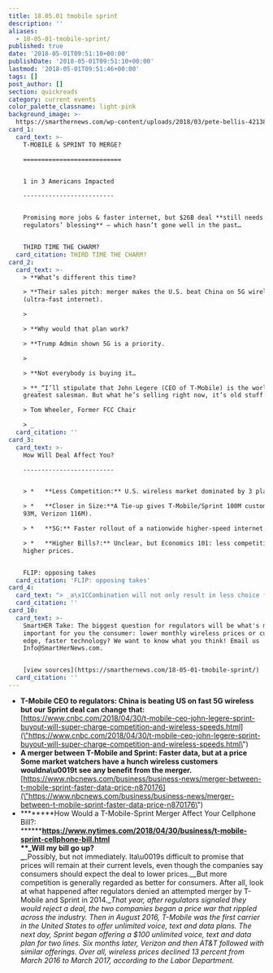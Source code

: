 ```yaml
---
title: 18.05.01 tmobile sprint
description: ''
aliases:
  - 18-05-01-tmobile-sprint/
published: true
date: '2018-05-01T09:51:10+00:00'
publishDate: '2018-05-01T09:51:10+00:00'
lastmod: '2018-05-01T09:51:46+00:00'
tags: []
post_author: []
section: quickreads
category: current events
color_palette_classname: light-pink
background_image: >-
  https://smarthernews.com/wp-content/uploads/2018/03/pete-bellis-421389-unsplash-scaled.jpg
card_1:
  card_text: >-
    T-MOBILE & SPRINT TO MERGE?

    ===========================


    1 in 3 Americans Impacted

    -------------------------


    Promising more jobs & faster internet, but $26B deal **still needs
    regulators’ blessing** – which hasn’t gone well in the past…


    THIRD TIME THE CHARM?
  card_citation: THIRD TIME THE CHARM?
card_2:
  card_text: >-
    > **What’s different this time?  

    > **Their sales pitch: merger makes the U.S. beat China on 5G wireless
    (ultra-fast internet).

    > 

    > **Why would that plan work?  

    > **Trump Admin shown 5G is a priority.

    > 

    > **Not everybody is buying it…  

    > **_“I’ll stipulate that John Legere (CEO of T-Mobile) is the world’s
    greatest salesman. But what he’s selling right now, it’s old stuff.”  

    > Tom Wheeler, Former FCC Chair  

    > _
  card_citation: ''
card_3:
  card_text: >-
    How Will Deal Affect You?

    -------------------------


    > *   **Less Competition:** U.S. wireless market dominated by 3 players.

    > *   **Closer in Size:**A Tie-up gives T-Mobile/Sprint 100M customers (AT&T
    93M, Verizon 116M).

    > *   **5G:** Faster rollout of a nationwide higher-speed internet network.

    > *   **Higher Bills?:** Unclear, but Economics 101: less competition =
    higher prices.


    FLIP: opposing takes
  card_citation: 'FLIP: opposing takes'
card_4:
  card_text: "> _a\x1CCombination will not only result in less choice for consumers, it will provide greater incentive for the 3 remaining companies to act in concert.”  \n> _**Gigi Sohn, Georgetown Law Inst.  \n> **\n> \n> _a\x1CI think this deal is good for consumers. …T-Mobile led this aggressive, consumer-focused charge… (rivals have) been forced to follow suit.a\x1D_  \n> **Jonathan Chaplin, New Street Research**"
  card_citation: ''
card_10:
  card_text: >-
    SmartHER Take: The biggest question for regulators will be what's more
    important for you the consumer: lower monthly wireless prices or cutting
    edge, faster technology? We want to know what you think! Email us
    Info@SmartHerNews.com.


    [view sources](https://smarthernews.com/18-05-01-tmobile-sprint/)
  card_citation: ''
---
```

*   **T-Mobile CEO to regulators: China is beating US on fast 5G wireless but our Sprint deal can change that:** [https://www.cnbc.com/2018/04/30/t-mobile-ceo-john-legere-sprint-buyout-will-super-charge-competition-and-wireless-speeds.html](\"https://www.cnbc.com/2018/04/30/t-mobile-ceo-john-legere-sprint-buyout-will-super-charge-competition-and-wireless-speeds.html\")
*   **A merger between T-Mobile and Sprint: Faster data, but at a price**  
    **Some market watchers have a hunch wireless customers wouldna\\u0019t see any benefit from the merger.**  
    [https://www.nbcnews.com/business/business-news/merger-between-t-mobile-sprint-faster-data-price-n870176](\"https://www.nbcnews.com/business/business-news/merger-between-t-mobile-sprint-faster-data-price-n870176\")
*   ********How Would a T-Mobile-Sprint Merger Affect Your Cellphone Bill?:  
    ********[https://www.nytimes.com/2018/04/30/business/t-mobile-sprint-cellphone-bill.html  
    ](\"https://www.nytimes.com/2018/04/30/business/t-mobile-sprint-cellphone-bill.html\")**_Will my bill go up?  
    _**_Possibly, but not immediately. Ita\\u0019s difficult to promise that prices will remain at their current levels, even though the companies say consumers should expect the deal to lower prices.__But more competition is generally regarded as better for consumers. After all, look at what happened after regulators denied an attempted merger by T-Mobile and Sprint in 2014.__That year, after regulators signaled they would reject a deal, the two companies began a price war that rippled across the industry. Then in August 2016, T-Mobile was the first carrier in the United States to offer unlimited voice, text and data plans. The next day, Sprint began offering a $100 unlimited voice, text and data plan for two lines. Six months later, Verizon and then AT&T followed with similar offerings. Over all, wireless prices declined 13 percent from March 2016 to March 2017, according to the Labor Department._